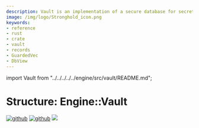 ```yaml
---
description: Vault is an implementation of a secure database for secrets, each database view is a vault which is a collection of records which are all encrypted using the same key.A collection of vaults is called a Stronghold.
image: /img/logo/Stronghold_icon.png
keywords:
- reference
- rust
- crate
- vault
- records
- GuardedVec
- DbView
---
```

import Vault from "../../../../../engine/src/vault/README.md";

# Structure: Engine::Vault

[![github](https://img.shields.io/badge/github-source-blue.svg)](https://github.com/iotaledger/stronghold.rs/tree/dev/engine/src/vault)  [![github](https://img.shields.io/badge/rust-docs-green.svg)](https://docs.rs/stronghold_engine/engine/latest/vault/index.html) [![](https://img.shields.io/crates/v/stronghold-engine.svg)](https://crates.io/crates/stronghold-engine)

<Vault />

